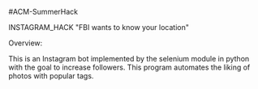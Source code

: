 #ACM-SummerHack

INSTAGRAM_HACK
"FBI wants to know your location"

Overview: 

This is an Instagram bot implemented by the selenium module in python with the goal to increase followers.
This program automates the liking of photos with popular tags.

